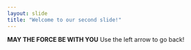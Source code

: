 ```yaml
---
layout: slide
title: "Welcome to our second slide!"
---
```

**MAY THE FORCE BE WITH YOU**
Use the left arrow to go back!
